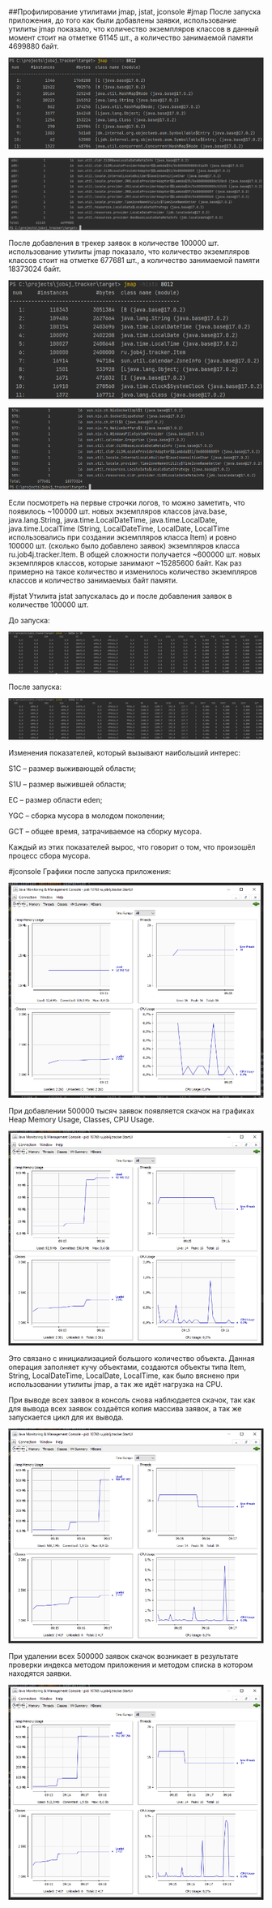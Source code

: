 ##Профилирование утилитами jmap, jstat, jconsole
#jmap
После запуска приложения, до того как были добавлены заявки, использование утилиты jmap
показало, что количество экземпляров классов в данный момент стоит на отметке 61145 шт.,
а количество занимаемой памяти 4699880 байт.

![jmap1](jmap_before_add_1.png)

![jmap2](jmap_before_add_2.png)

После добавления в трекер заявок в количестве 100000 шт. использование
утилиты jmap показало, что количество экземпляров классов стоит на
отметке 677681 шт., а количество занимаемой памяти 18373024 байт.

![jmap3](jmap_after_add_1.png)

![jmap4](jmap_after_add_2.png)

Если посмотреть на первые строчки логов, то можно заметить,
что появилось ~100000 шт. новых экземпляров классов java.base,
java.lang.String, java.time.LocalDateTime, java.time.LocalDate,
java.time.LocalTime (String, LocalDateTime, LocalDate, LocalTime
использовались при создании экземпляров класса Item) и ровно 100000 шт.
(сколько было добавлено заявок) экземпляров класса ru.job4j.tracker.Item.
В общей сложности получается ~600000 шт. новых экземпляров классов,
которые занимают ~15285600 байт. Как раз примерно на такое количество
и изменилось количество экземпляров классов и количество занимаемых
байт памяти.

#jstat
Утилита jstat запускалась до и после добавления заявок в количестве
100000 шт.

До запуска:

![jstat1](jstat_before_add.png)

После запуска:

![jstat2](jstat_after_add.png)

Изменения показателей, который вызывают наибольший интерес:

S1C – размер выживающей области;

S1U – размер выжившей области;

EC – размер области eden;

YGC – сборка мусора в молодом поколении;

GCT – общее время, затрачиваемое на сборку мусора.

Каждый из этих показателей вырос, что говорит о том,
что произошёл процесс сбора мусора.

#jconsole
Графики после запуска приложения:

![jconsole1](jconsole_start.png)

При добавлении 500000 тысяч заявок появляется скачок на графиках
Heap Memory Usage, Classes, CPU Usage.

![jconsole2](jconsole_add_all.png)

Это связано с инициализацией большого количество объекта.
Данная операция заполняет кучу объектами, создаются объекты типа Item,
String, LocalDateTime, LocalDate, LocalTime, как было вяснено при
использовании утилиты jmap, а так же идёт нагрузка на CPU.

При выводе всех заявок в консоль снова наблюдается скачок,
так как для вывода всех заявок создаётся копия массива заявок,
а так же запускается цикл для их вывода.

![jconsole3](jconsole_show_all.png)

При удалении всех 500000 заявок скачок возникает в результате
проверки индекса методом приложения и методом списка в котором
находятся заявки.

![jconsole4](jconsole_delete_all.png)